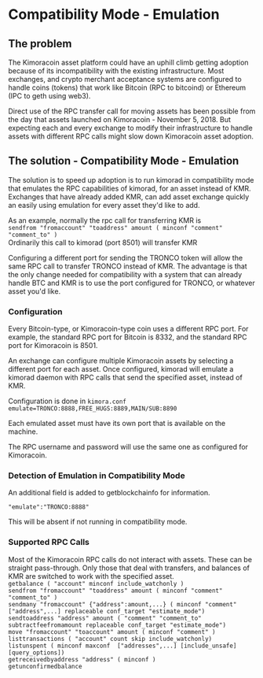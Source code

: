 # Compatibility Mode - Emulation

## The problem
The Kimoracoin asset platform could have an uphill climb getting adoption because of its incompatibility with the existing infrastructure.  Most exchanges, and crypto merchant acceptance systems are configured to handle coins (tokens) that work like Bitcoin (RPC to bitcoind) or Ethereum (IPC to geth using web3).

Direct use of the RPC transfer call for moving assets has been possible from the day that assets launched on Kimoracoin - November 5, 2018.  But expecting each and every exchange to modify their infrastructure to handle assets with different RPC calls might slow down Kimoracoin asset adoption.

## The solution - Compatibility Mode - Emulation
The solution is to speed up adoption is to run kimorad in compatibility mode that emulates the RPC capabilities of kimorad, for an asset instead of KMR.  Exchanges that have already added KMR, can add asset exchange quickly an easily using emulation for every asset they'd like to add.

As an example, normally the rpc call for transferring KMR is   
```sendfrom "fromaccount" "toaddress" amount ( minconf "comment" "comment_to" )```   
Ordinarily this call to kimorad (port 8501) will transfer KMR

Configuring a different port for sending the TRONCO token will allow the same RPC call to transfer TRONCO instead of KMR.  The advantage is that the only change needed for compatibility with a system that can already handle BTC and KMR is to use the port configured for TRONCO, or whatever asset you'd like.

### Configuration
Every Bitcoin-type, or Kimoracoin-type coin uses a different RPC port.  For example, the standard RPC port for Bitcoin is 8332, and the standard RPC port for Kimoracoin is 8501.

An exchange can configure multiple Kimoracoin assets by selecting a different port for each asset.  Once configured, kimorad will emulate a kimorad daemon with RPC calls that send the specified asset, instead of KMR.

Configuration is done in ```kimora.conf```  
```emulate=TRONCO:8888,FREE_HUGS:8889,MAIN/SUB:8890```

Each emulated asset must have its own port that is available on the machine.

The RPC username and password will use the same one as configured for Kimoracoin.

### Detection of Emulation in Compatibility Mode
An additional field is added to getblockchainfo for information. 

```"emulate":"TRONCO:8888"```

This will be absent if not running in compatibility mode.

### Supported RPC Calls

Most of the Kimoracoin RPC calls do not interact with assets.  These can be straight pass-through.  Only those that deal with transfers, and balances of KMR are switched to work with the specified asset.  
```getbalance ( "account" minconf include_watchonly )```  
```sendfrom "fromaccount" "toaddress" amount ( minconf "comment" "comment_to" )```    
```sendmany "fromaccount" {"address":amount,...} ( minconf "comment" ["address",...] replaceable conf_target "estimate_mode")```  
```sendtoaddress "address" amount ( "comment" "comment_to" subtractfeefromamount replaceable conf_target "estimate_mode")```  
```move "fromaccount" "toaccount" amount ( minconf "comment" )```  
```listtransactions ( "account" count skip include_watchonly)```  
```listunspent ( minconf maxconf  ["addresses",...] [include_unsafe] [query_options])```  
```getreceivedbyaddress "address" ( minconf )```  
```getunconfirmedbalance```  



